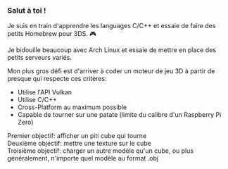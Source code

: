 ### Salut à toi !
Je suis en train d'apprendre les languages C/C++ et essaie de faire des petits Homebrew pour 3DS. 🎮

Je bidouille beaucoup avec Arch Linux et essaie de mettre en place des petits serveurs variés.

Mon plus gros défi est d'arriver à coder un moteur de jeu 3D à partir de presque qui respecte ces critères:
- Utilise l'API Vulkan
- Utilise C/C++
- Cross-Platform au maximum possible
- Capable de tourner sur une patate (limite du calibre d'un Raspberry Pi Zero)

Premier objectif: afficher un piti cube qui tourne  
Deuxième objectif: mettre une texture sur le cube  
Troisième objectif: charger un autre modèle qu'un cube, ou plus généralement, n'importe quel modèle au format .obj
